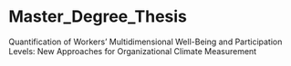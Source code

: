 # Master_Degree_Thesis
Quantification of Workers’ Multidimensional Well-Being and Participation Levels: New Approaches for Organizational Climate Measurement
